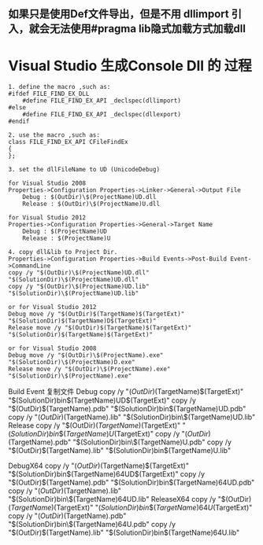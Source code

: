 ﻿
## 如果只是使用Def文件导出，但是不用 dllimport 引入，就会无法使用#pragma lib隐式加载方式加载dll

# Visual Studio 生成Console Dll 的 过程

```
1. define the macro ,such as:
#ifdef FILE_FIND_EX_DLL
	#define FILE_FIND_EX_API _declspec(dllimport)
#else 
	#define FILE_FIND_EX_API _declspec(dllexport)
#endif

2. use the macro ,such as:
class FILE_FIND_EX_API CFileFindEx
{	
};

3. set the dllFileName to UD (UnicodeDebug)

for Visual Studio 2008
Properties->Configuration Properties->Linker->General->Output File
	Debug : $(OutDir)\$(ProjectName)UD.dll
	Release : $(OutDir)\$(ProjectName)U.dll

for Visual Studio 2012
Properties->Configuration Properties->General->Target Name
	Debug : $(ProjectName)UD
	Release : $(ProjectName)U

4. copy dll&lib to Project Dir.
Properties->Configuration Properties->Build Events->Post-Build Event->CommandLine 
copy /y "$(OutDir)\$(ProjectName)UD.dll" "$(SolutionDir)\$(ProjectName)UD.dll"
copy /y "$(OutDir)\$(ProjectName)UD.lib" "$(SolutionDir)\$(ProjectName)UD.lib"

or for Visual Studio 2012
Debug move /y "$(OutDir)$(TargetName)$(TargetExt)" "$(SolutionDir)$(TargetName)D$(TargetExt)"    
Release move /y "$(OutDir)$(TargetName)$(TargetExt)" "$(SolutionDir)$(TargetName)$(TargetExt)"   

or for Visual Studio 2008
Debug move /y "$(OutDir)\$(ProjectName).exe" "$(SolutionDir)\$(ProjectName)D.exe"   
Release move /y "$(OutDir)\$(ProjectName).exe" "$(SolutionDir)\$(ProjectName).exe"   
```

Build Event 复制文件
Debug 
	copy /y "$(OutDir)$(TargetName)$(TargetExt)" "$(SolutionDir)bin\$(TargetName)UD$(TargetExt)" 
	copy /y "$(OutDir)$(TargetName).pdb" "$(SolutionDir)bin\$(TargetName)UD.pdb" 
    copy /y "$(OutDir)$(TargetName).lib" "$(SolutionDir)bin\$(TargetName)UD.lib"
Release 
	copy /y "$(OutDir)$(TargetName)$(TargetExt)" "$(SolutionDir)bin\$(TargetName)U$(TargetExt)"
	copy /y "$(OutDir)$(TargetName).pdb" "$(SolutionDir)bin\$(TargetName)U.pdb"  
    copy /y "$(OutDir)$(TargetName).lib" "$(SolutionDir)bin\$(TargetName)U.lib" 	

DebugX64 
	copy /y "$(OutDir)$(TargetName)$(TargetExt)" "$(SolutionDir)bin\$(TargetName)64UD$(TargetExt)"  
	copy /y "$(OutDir)$(TargetName).pdb" "$(SolutionDir)bin\$(TargetName)64UD.pdb"  
    copy /y "$(OutDir)$(TargetName).lib" "$(SolutionDir)bin\$(TargetName)64UD.lib" 
ReleaseX64 
	copy /y "$(OutDir)$(TargetName)$(TargetExt)" "$(SolutionDir)bin\$(TargetName)64U$(TargetExt)"   
	copy /y "$(OutDir)$(TargetName).pdb" "$(SolutionDir)bin\$(TargetName)64U.pdb"  
    copy /y "$(OutDir)$(TargetName).lib" "$(SolutionDir)bin\$(TargetName)64U.lib" 